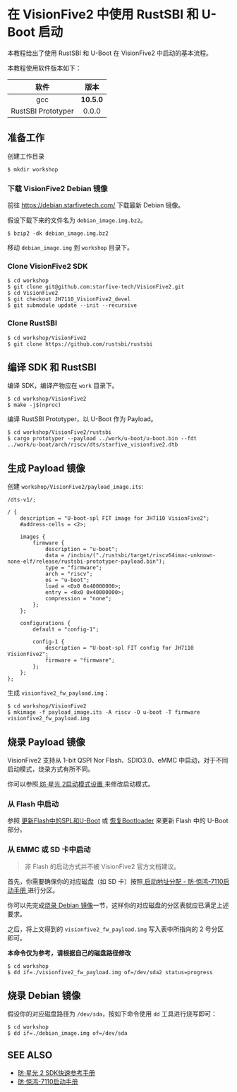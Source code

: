 # 在 VisionFive2 中使用 RustSBI 和 U-Boot 启动

本教程给出了使用 RustSBI 和 U-Boot 在 VisionFive2 中启动的基本流程。

本教程使用软件版本如下：

|         软件          |  版本   |
| :-------------------: | :-----: |
|          gcc          | **10.5.0**  |
|  RustSBI Prototyper   |  0.0.0  |

## 准备工作

创建工作目录

``` shell
$ mkdir workshop 
```

### 下载 VisionFive2 Debian 镜像

前往 <https://debian.starfivetech.com/> 下载最新 Debian 镜像。

假设下载下来的文件名为 `debian_image.img.bz2`。

```shell
$ bzip2 -dk debian_image.img.bz2
```

移动 `debian_image.img` 到 `workshop` 目录下。

### Clone VisionFive2 SDK

```shell
$ cd workshop
$ git clone git@github.com:starfive-tech/VisionFive2.git
$ cd VisionFive2
$ git checkout JH7110_VisionFive2_devel
$ git submodule update --init --recursive
```

### Clone RustSBI

```shell
$ cd workshop/VisionFive2
$ git clone https://github.com/rustsbi/rustsbi
```

## 编译 SDK 和 RustSBI

编译 SDK，编译产物应在 `work` 目录下。

``` shell
$ cd workshop/VisionFive2
$ make -j$(nproc)
```


编译 RustSBI Prototyper，以 U-Boot 作为 Payload。

``` shell
$ cd workshop/VisionFive2/rustsbi 
$ cargo prototyper --payload ../work/u-boot/u-boot.bin --fdt ../work/u-boot/arch/riscv/dts/starfive_visionfive2.dtb 
```

## 生成 Payload 镜像

创建 `workshop/VisionFive2/payload_image.its`:

```plain
/dts-v1/;

/ {
	description = "U-boot-spl FIT image for JH7110 VisionFive2";
	#address-cells = <2>;

	images {
		firmware {
			description = "u-boot";
			data = /incbin/("./rustsbi/target/riscv64imac-unknown-none-elf/release/rustsbi-prototyper-payload.bin");
			type = "firmware";
			arch = "riscv";
			os = "u-boot";
			load = <0x0 0x40000000>;
			entry = <0x0 0x40000000>;
			compression = "none";
		};
	};

	configurations {
		default = "config-1";

		config-1 {
			description = "U-boot-spl FIT config for JH7110 VisionFive2";
			firmware = "firmware";
		};
	};
};
```

生成 `visionfive2_fw_payload.img`：
```shell
$ cd workshop/VisionFive2
$ mkimage -f payload_image.its -A riscv -O u-boot -T firmware visionfive2_fw_payload.img
```

## 烧录 Payload 镜像

VisionFive2 支持从 1-bit QSPI Nor Flash、SDIO3.0、eMMC 中启动，对于不同启动模式，烧录方式有所不同。

你可以参照[ 昉·星光 2启动模式设置 ](https://doc.rvspace.org/VisionFive2/SDK_Quick_Start_Guide/VisionFive2_SDK_QSG/boot_mode_settings.html)来修改启动模式。

### 从 Flash 中启动

参照 [更新Flash中的SPL和U-Boot](https://doc.rvspace.org/VisionFive2/SDK_Quick_Start_Guide/VisionFive2_SDK_QSG/updating_spl_and_u_boot%20-%20vf2.html) 或 [恢复Bootloader](https://doc.rvspace.org/VisionFive2/SDK_Quick_Start_Guide/VisionFive2_SDK_QSG/recovering_bootloader%20-%20vf2.html) 来更新 Flash 中的 U-Boot 部分。

### 从 EMMC 或 SD 卡中启动

> 非 Flash 的启动方式并不被 VisionFive2 官方文档建议。

首先，你需要确保你的对应磁盘（如 SD 卡）按照[ 启动地址分配 -  昉·惊鸿-7110启动手册 ](https://doc.rvspace.org/VisionFive2/Developing_and_Porting_Guide/JH7110_Boot_UG/JH7110_SDK/boot_address_allocation.html)进行分区。

你可以先完成[烧录 Debian 镜像](#烧录-bebian-镜像)一节，这样你的对应磁盘的分区表就应已满足上述要求。

之后，将上文得到的 `visionfive2_fw_payload.img` 写入表中所指向的 2 号分区即可。

**本命令仅为参考，请根据自己的磁盘路径修改**
```shell
$ cd workshop
$ dd if=./visionfive2_fw_payload.img of=/dev/sda2 status=progress
```

## 烧录 Debian 镜像

假设你的对应磁盘路径为 `/dev/sda`，按如下命令使用 `dd` 工具进行烧写即可：

```shell
$ cd workshop
$ dd if=./debian_image.img of=/dev/sda
```

## SEE ALSO

- [昉·星光 2 SDK快速参考手册](https://doc.rvspace.org/VisionFive2/SDK_Quick_Start_Guide/index.html)
- [昉·惊鸿-7110启动手册](https://doc.rvspace.org/VisionFive2/Developing_and_Porting_Guide/JH7110_Boot_UG/)
